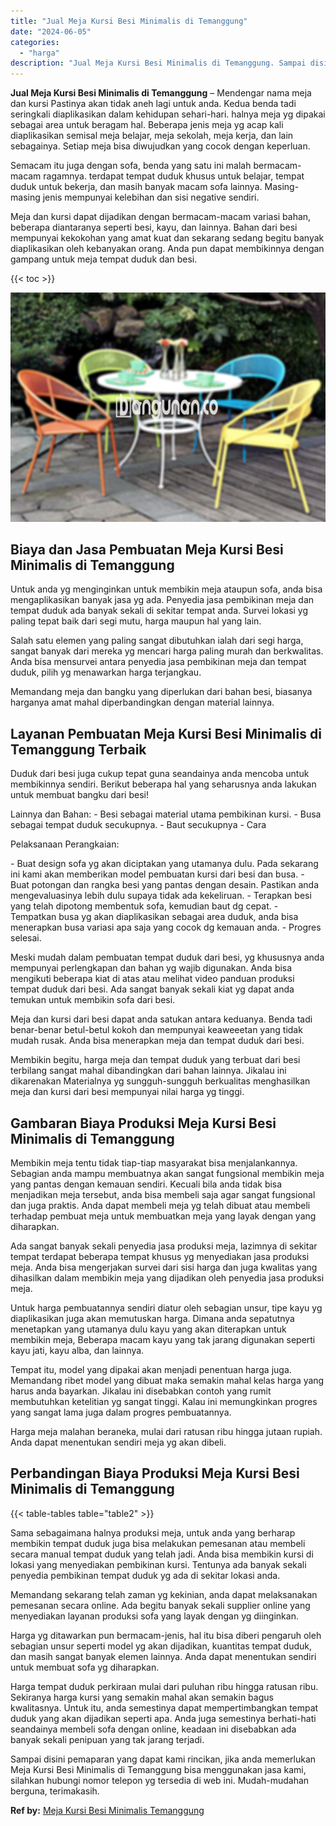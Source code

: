 ```yaml
---
title: "Jual Meja Kursi Besi Minimalis di Temanggung"
date: "2024-06-05"
categories: 
  - "harga"
description: "Jual Meja Kursi Besi Minimalis di Temanggung. Sampai disini pemaparan yang dapat kami rincikan, jika anda memerlukan Meja Kursi Besi Minimalis di Temanggung..."
---
```


**Jual Meja Kursi Besi Minimalis di Temanggung** – Mendengar nama meja dan kursi Pastinya akan tidak aneh lagi untuk anda. Kedua benda tadi seringkali diaplikasikan dalam kehidupan sehari-hari. halnya meja yg dipakai sebagai area untuk beragam hal. Beberapa jenis meja yg acap kali diaplikasikan semisal meja belajar, meja sekolah, meja kerja, dan lain sebagainya. Setiap meja bisa diwujudkan yang cocok dengan keperluan.

Semacam itu juga dengan sofa, benda yang satu ini malah bermacam-macam ragamnya. terdapat tempat duduk khusus untuk belajar, tempat duduk untuk bekerja, dan masih banyak macam sofa lainnya. Masing-masing jenis mempunyai kelebihan dan sisi negative sendiri.

Meja dan kursi dapat dijadikan dengan bermacam-macam variasi bahan, beberapa diantaranya seperti besi, kayu, dan lainnya. Bahan dari besi mempunyai kekokohan yang amat kuat dan sekarang sedang begitu banyak diaplikasikan oleh kebanyakan orang. Anda pun dapat membikinnya dengan gampang untuk meja tempat duduk dan besi.

{{< toc >}}

![Jual Meja Kursi Besi Minimalis di Temanggung](/images/jual-meja-besi-murah33.png)

## Biaya dan Jasa Pembuatan Meja Kursi Besi Minimalis di Temanggung

Untuk anda yg menginginkan untuk membikin meja ataupun sofa, anda bisa mengaplikasikan banyak jasa yg ada. Penyedia jasa pembikinan meja dan tempat duduk ada banyak sekali di sekitar tempat anda. Survei lokasi yg paling tepat baik dari segi mutu, harga maupun hal yang lain.

Salah satu elemen yang paling sangat dibutuhkan ialah dari segi harga, sangat banyak dari mereka yg mencari harga paling murah dan berkwalitas. Anda bisa mensurvei antara penyedia jasa pembikinan meja dan tempat duduk, pilih yg menawarkan harga terjangkau.

Memandang meja dan bangku yang diperlukan dari bahan besi, biasanya harganya amat mahal diperbandingkan dengan material lainnya.

## Layanan Pembuatan Meja Kursi Besi Minimalis di Temanggung Terbaik

Duduk dari besi juga cukup tepat guna seandainya anda mencoba untuk membikinnya sendiri. Berikut beberapa hal yang seharusnya anda lakukan untuk membuat bangku dari besi!

Lainnya dan Bahan: - Besi sebagai material utama pembikinan kursi. - Busa sebagai tempat duduk secukupnya. - Baut secukupnya - Cara

Pelaksanaan Perangkaian:

\- Buat design sofa yg akan diciptakan yang utamanya dulu. Pada sekarang ini kami akan memberikan model pembuatan kursi dari besi dan busa. - Buat potongan dan rangka besi yang pantas dengan desain. Pastikan anda mengevaluasinya lebih dulu supaya tidak ada kekeliruan. - Terapkan besi yang telah dipotong membentuk sofa, kemudian baut dg cepat. - Tempatkan busa yg akan diaplikasikan sebagai area duduk, anda bisa menerapkan busa variasi apa saja yang cocok dg kemauan anda. - Progres selesai.

Meski mudah dalam pembuatan tempat duduk dari besi, yg khususnya anda mempunyai perlengkapan dan bahan yg wajib digunakan. Anda bisa mengikuti beberapa kiat di atas atau melihat video panduan produksi tempat duduk dari besi. Ada sangat banyak sekali kiat yg dapat anda temukan untuk membikin sofa dari besi.

Meja dan kursi dari besi dapat anda satukan antara keduanya. Benda tadi benar-benar betul-betul kokoh dan mempunyai keaweeetan yang tidak mudah rusak. Anda bisa menerapkan meja dan tempat duduk dari besi.

Membikin begitu, harga meja dan tempat duduk yang terbuat dari besi terbilang sangat mahal dibandingkan dari bahan lainnya. Jikalau ini dikarenakan Materialnya yg sungguh-sungguh berkualitas menghasilkan meja dan kursi dari besi mempunyai nilai harga yg tinggi.

## Gambaran Biaya Produksi Meja Kursi Besi Minimalis di Temanggung

Membikin meja tentu tidak tiap-tiap masyarakat bisa menjalankannya. Sebagian anda mampu membuatnya akan sangat fungsional membikin meja yang pantas dengan kemauan sendiri. Kecuali bila anda tidak bisa menjadikan meja tersebut, anda bisa membeli saja agar sangat fungsional dan juga praktis. Anda dapat membeli meja yg telah dibuat atau membeli terhadap pembuat meja untuk membuatkan meja yang layak dengan yang diharapkan.

Ada sangat banyak sekali penyedia jasa produksi meja, lazimnya di sekitar tempat terdapat beberapa tempat khusus yg menyediakan jasa produksi meja. Anda bisa mengerjakan survei dari sisi harga dan juga kwalitas yang dihasilkan dalam membikin meja yang dijadikan oleh penyedia jasa produksi meja.

Untuk harga pembuatannya sendiri diatur oleh sebagian unsur, tipe kayu yg diaplikasikan juga akan memutuskan harga. Dimana anda sepatutnya menetapkan yang utamanya dulu kayu yang akan diterapkan untuk membikin meja, Beberapa macam kayu yang tak jarang digunakan seperti kayu jati, kayu alba, dan lainnya.

Tempat itu, model yang dipakai akan menjadi penentuan harga juga. Memandang ribet model yang dibuat maka semakin mahal kelas harga yang harus anda bayarkan. Jikalau ini disebabkan contoh yang rumit membutuhkan ketelitian yg sangat tinggi. Kalau ini memungkinkan progres yang sangat lama juga dalam progres pembuatannya.

Harga meja malahan beraneka, mulai dari ratusan ribu hingga jutaan rupiah. Anda dapat menentukan sendiri meja yg akan dibeli.

## Perbandingan Biaya Produksi Meja Kursi Besi Minimalis di Temanggung

{{< table-tables table="table2" >}}

Sama sebagaimana halnya produksi meja, untuk anda yang berharap membikin tempat duduk juga bisa melakukan pemesanan atau membeli secara manual tempat duduk yang telah jadi. Anda bisa membikin kursi di lokasi yang menyediakan pembikinan kursi. Tentunya ada banyak sekali penyedia pembikinan tempat duduk yg ada di sekitar lokasi anda.

Memandang sekarang telah zaman yg kekinian, anda dapat melaksanakan pemesanan secara online. Ada begitu banyak sekali supplier online yang menyediakan layanan produksi sofa yang layak dengan yg diinginkan.

Harga yg ditawarkan pun bermacam-jenis, hal itu bisa diberi pengaruh oleh sebagian unsur seperti model yg akan dijadikan, kuantitas tempat duduk, dan masih sangat banyak elemen lainnya. Anda dapat menentukan sendiri untuk membuat sofa yg diharapkan.

Harga tempat duduk perkiraan mulai dari puluhan ribu hingga ratusan ribu. Sekiranya harga kursi yang semakin mahal akan semakin bagus kwalitasnya. Untuk itu, anda semestinya dapat mempertimbangkan tempat duduk yang akan dijadikan seperti apa. Anda juga semestinya berhati-hati seandainya membeli sofa dengan online, keadaan ini disebabkan ada banyak sekali penipuan yang tak jarang terjadi.

Sampai disini pemaparan yang dapat kami rincikan, jika anda memerlukan Meja Kursi Besi Minimalis di Temanggung bisa menggunakan jasa kami, silahkan hubungi nomor telepon yg tersedia di web ini. Mudah-mudahan berguna, terimakasih.

**Ref by:** [Meja Kursi Besi Minimalis Temanggung](https://id.wikipedia.org/wiki/Meja)
